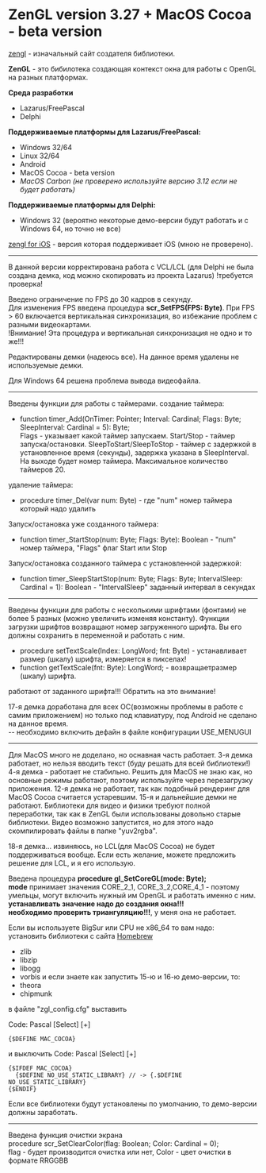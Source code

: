 # ZenGL version 3.27 + MacOS Cocoa - beta version

[zengl](https://zengl.org) - изначальный сайт создателя библиотеки.

**ZenGL** - это бибилотека создающая контекст окна для работы с OpenGL на разных платформах.

**Среда разработки**
- Lazarus/FreePascal
- Delphi

**Поддерживаемые платформы для Lazarus/FreePascal:**
- Windows 32/64
- Linux 32/64
- Android
- MacOS Cocoa - beta version
- *MacOS Carbon (не проверено используйте версию 3.12 если не будет работать)*

**Поддерживаемые платформы для Delphi:**
- Windows 32 (вероятно некоторые демо-версии будут работать и с Windows 64, но точно не все)

[zengl for iOS](https://github.com/skalogryz/zengl) - версия которая поддерживает iOS (мною не проверено).

***
В данной версии корректирована работа с VCL/LCL (для Delphi не была создана демка, код можно скопировать из проекта Lazarus)
!требуется проверка!

Введено ограничение по FPS до 30 кадров в секунду.  
Для изменения FPS введена процедура **scr_SetFPS(FPS: Byte)**. При FPS > 60 включается вертикальная синхронизация, во избежание проблем с разными видеокартами.  
!Внимание! Эта процедура и вертикальная синхронизация не одно и то же!!!

Редактированы демки (надеюсь все). На данное время удалены не используемые демки.

Для Windows 64 решена проблема вывода видеофайла.
***
Введены функции для работы с таймерами.
создание таймера:
- function timer_Add(OnTimer: Pointer; Interval: Cardinal; Flags: Byte; SleepInterval: Cardinal = 5): Byte;  
Flags - указывает какой таймер запускаем. Start/Stop - таймер запуска/остановки. SleepToStart/SleepToStop - таймер с задержкой в установленное время (секунды), 
задержка указана в SleepInterval.  
На выходе будет номер таймера. Максимальное количество таймеров 20.

удаление таймера:
- procedure timer_Del(var num: Byte) - где "num" номер таймера который надо удалить

Запуск/остановка уже созданного таймера:
- function timer_StartStop(num: Byte; Flags: Byte): Boolean - "num" номер таймера, "Flags" флаг Start или Stop

Запуск/остановка созданного таймера с установленной задержкой:
- function timer_SleepStartStop(num: Byte; Flags: Byte; IntervalSleep: Cardinal = 1): Boolean - "IntervalSleep" заданный интервал в секундах
***
Введены функции для работы с несколькими шрифтами (фонтами) не более 5 разных (можно увеличить изменяя константу). Функции загрузки шрифтов возвращают
номер загруженного шрифта. Вы его должны сохранить в переменной и работать с ним.

- procedure setTextScale(Index: LongWord; fnt: Byte) - устанавливает размер (шкалу) шрифта, измеряется в пикселах!
- function getTextScale(fnt: Byte): LongWord; - возвращаетразмер (шкалу) шрифта.

работают от заданного шрифта!!! Обратить на это внимание!


17-я демка доработана для всех ОС(возможны проблемы в работе с самим приложением) но только под клавиатуру, под Android не сделано на данное время.  
-- необходимо включить дефайн в файле конфигурации USE_MENUGUI  

***
Для MacOS много не доделано, но оснавная часть работает.
3-я демка работает, но нельзя вводить текст (буду решать для всей библиотеки!)
4-я демка - работает не стабильно. Решить для MacOS не знаю как, но основные режимы работают, поэтому используйте через перезагрузку приложения.
12-я демка не работает, так как подобный рендеринг для MacOS Cocoa считается устаревшим.
15-я и дальнейшие демки не работают.
Библиотеки для видео и физики требуют полной переработки, так как в ZenGL были использованы довольно старые библиотеки. Видео возможно запустится, но для этого надо скомпилировать файлы в папке "yuv2rgba".

18-я демка... извиняюсь, но LCL(для MacOS Cocoa) не будет поддерживаться вообще. Если есть желание, можете предложить решение для LCL, и я его использую.

Введена процедура  **procedure gl_SetCoreGL(mode: Byte);**  
**mode** принимает значения CORE_2_1, CORE_3_2,CORE_4_1 - поэтому умельцы, могут включить нужный им OpenGL и работать именно с ним.  
**устанавливать значение надо до создания окна!!!**  
**необходимо проверить триангуляцию!!!**, у меня она не работает.

Если вы используете BigSur или CPU не x86_64 то вам надо:  
установить библиотеки с сайта [Homebrew](https://formulae.brew.sh/formula/ "Homebrew")

- zlib
- libzip
- libogg
- vorbis
и если знаете как запустить 15-ю и 16-ю демо-версии, то:
- theora
- chipmunk

в файле "zgl_config.cfg" выставить

Code: Pascal  [Select]
[+]

    {$DEFINE MAC_COCOA}

и выключить
Code: Pascal  [Select]
[+]

    {$IFDEF MAC_COCOA}
      {$DEFINE NO_USE_STATIC_LIBRARY} // -> {.$DEFINE NO_USE_STATIC_LIBRARY}
    {$ENDIF}


Если все библиотеки будут установлены по умолчанию, то демо-версии должны заработать.

***
Введена функция очистки экрана  
procedure scr_SetClearColor(flag: Boolean; Color: Cardinal = 0);  
flag - будет производится очистка или нет, Color - цвет очистки в формате RRGGBB

